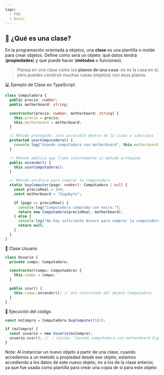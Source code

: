 ```yaml
---
tags:
  - POO
  - basic
---
```


## 🧱 ¿Qué es una clase?

En la programación orientada a objetos, una **clase** es una plantilla o molde para crear objetos. Define cómo será un objeto: qué datos tendrá (**propiedades**) y qué puede hacer (**métodos** o funciones).

> Piensa en una clase como los **planos de una casa**: no es la casa en sí, pero puedes construir muchas casas (objetos) con esos planos.

💻 Ejemplo de Clase en TypeScript
```ts
class Computadora {
  public precio: number;
  public motherboard: string;

  constructor(precio: number, motherboard: string) {
    this.precio = precio;
    this.motherboard = motherboard;
  }

  // Método protegido: solo accesible dentro de la clase o subclases
  protected usarComputadora() {
    console.log("Usando computadora con motherboard", this.motherboard);
  }

  // Método público que llama internamente al método protegido
  public encender() {
    this.usarComputadora();
  }

  // Método estático para comprar la computadora
  static buyComputer(pago: number): Computadora | null {
    const precioReal = 100;
    const motherboard = "Gigabyte";

    if (pago >= precioReal) {
      console.log("Computadora comprada con éxito.");
      return new Computadora(precioReal, motherboard);
    } else {
      console.log("No hay suficiente dinero para comprar la computadora.");
      return null;
    }
  }
}
```

👤 Clase Usuario
```ts
class Usuario {
  private compu: Computadora;

  constructor(compu: Computadora) {
    this.compu = compu;
  }

  public usar() {
    this.compu.encender(); // Uso controlado del objeto Computadora
  }
}

```

🧪 Ejecución del código
```ts
const miCompra = Computadora.buyComputer(101);

if (miCompra) {
  const usuario = new Usuario(miCompra);
  usuario.usar(); // ✅ salida: "Usando computadora con motherboard Gigabyte"
}

```

Note:
Al instanciar un nuevo objeto a partir de una clase, cuando accedemos a un metodo u propiedad desde ese objeto, estamos accediendo a los datos de este nuevo objeto, no a los de la clase anterior, ya que fue usada como plantilla para crear una copia de si para este objeto